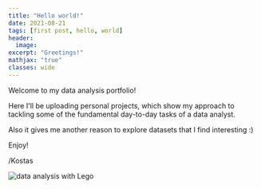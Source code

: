 ```yaml
---
title: "Hello world!"
date: 2021-08-21
tags: [first post, hello, world]
header:
  image: 
excerpt: "Greetings!"
mathjax: "true"
classes: wide
---
```


Welcome to my data analysis portfolio!

Here I'll be uploading personal projects, which show my approach to tackling some of the fundamental day-to-day tasks of a data analyst. 

Also it gives me another reason to explore datasets that I find interesting :)

Enjoy!

/Kostas

<img src="{{ site.url }}{{ site.baseurl }}/images/data_lego.jpeg" alt="data analysis with Lego">

